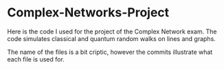 # Complex-Networks-Project
Here is the code I used for the project of the Complex Network exam. The code simulates classical and quantum random walks on lines and graphs.

The name of the files is a bit criptic, however the commits illustrate what each file is used for.
